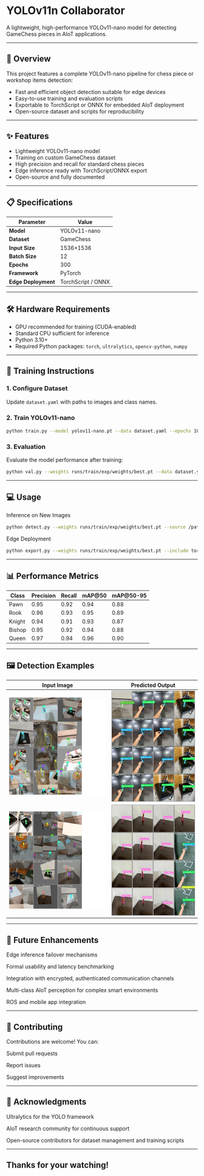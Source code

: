 # YOLOv11n Collaborator

A lightweight, high-performance YOLOv11-nano model for detecting GameChess pieces in AIoT applications.

---

## 🤖 Overview

This project features a complete YOLOv11-nano pipeline for chess piece or workshop items detection:

- Fast and efficient object detection suitable for edge devices
- Easy-to-use training and evaluation scripts
- Exportable to TorchScript or ONNX for embedded AIoT deployment
- Open-source dataset and scripts for reproducibility

---

## ✨ Features

- Lightweight YOLOv11-nano model
- Training on custom GameChess dataset
- High precision and recall for standard chess pieces
- Edge inference ready with TorchScript/ONNX export
- Open-source and fully documented

---

## 📋 Specifications

| Parameter       | Value                |
|-----------------|----------------------|
| **Model** | YOLOv11-nano         |
| **Dataset** | GameChess            |
| **Input Size** | 1536×1536            |
| **Batch Size** | 12                   |
| **Epochs** | 300                  |
| **Framework** | PyTorch              |
| **Edge Deployment** | TorchScript / ONNX   |

---

## 🛠️ Hardware Requirements

- GPU recommended for training (CUDA-enabled)
- Standard CPU sufficient for inference
- Python 3.10+
- Required Python packages: `torch`, `ultralytics`, `opencv-python`, `numpy`

---

## 🔧 Training Instructions

### 1. Configure Dataset

Update `dataset.yaml` with paths to images and class names.

### 2. Train YOLOv11-nano

```bash
python train.py --model yolov11-nano.pt --data dataset.yaml --epochs 100 --batch-size 16 --img 1024
```

### 3. Evaluation

Evaluate the model performance after training:

```Bash
python val.py --weights runs/train/exp/weights/best.pt --data dataset.yaml --img 1024```
```
---

## 💻 Usage
Inference on New Images

```Bash
python detect.py --weights runs/train/exp/weights/best.pt --source /path/to/images --img 1024
```
Edge Deployment

```Bash
python export.py --weights runs/train/exp/weights/best.pt --include torchscript onnx
```
---

## 📊 Performance Metrics

| Class  | Precision | Recall | mAP@50 | mAP@50-95 |
|--------|-----------|--------|--------|------------|
| Pawn   | 0.95      | 0.92   | 0.94   | 0.88       |
| Rook   | 0.96      | 0.93   | 0.95   | 0.89       |
| Knight | 0.94      | 0.91   | 0.93   | 0.87       |
| Bishop | 0.95      | 0.92   | 0.94   | 0.88       |
| Queen  | 0.97      | 0.94   | 0.96   | 0.90       |

---

## 🖼️ Detection Examples

| Input Image | Predicted Output |
|-------------|----------------|
| ![input1](https://github.com/jaison5/IEEE-AIoT/blob/main/exp3/train_batch0.jpg) | ![output1](https://github.com/jaison5/IEEE-AIoT/blob/main/exp3/val_batch0_pred.jpg) |
| ![input2](https://github.com/jaison5/IEEE-AIoT/blob/main/exp3/train_batch1.jpg) | ![output2](https://github.com/jaison5/IEEE-AIoT/blob/main/exp3/val_batch1_pred.jpg) |


---

## 🚀 Future Enhancements
Edge inference failover mechanisms

Formal usability and latency benchmarking

Integration with encrypted, authenticated communication channels

Multi-class AIoT perception for complex smart environments

ROS and mobile app integration

---

## 🤝 Contributing
Contributions are welcome! You can:

Submit pull requests

Report issues

Suggest improvements

---

## 🙏 Acknowledgments
Ultralytics for the YOLO framework

AIoT research community for continuous support

Open-source contributors for dataset management and training scripts

---

## Thanks for your watching!
